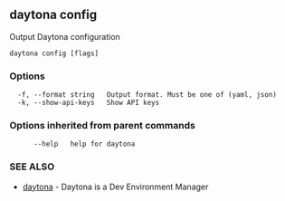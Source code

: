 ## daytona config

Output Daytona configuration

```
daytona config [flags]
```

### Options

```
  -f, --format string   Output format. Must be one of (yaml, json)
  -k, --show-api-keys   Show API keys
```

### Options inherited from parent commands

```
      --help   help for daytona
```

### SEE ALSO

* [daytona](daytona.md)	 - Daytona is a Dev Environment Manager

